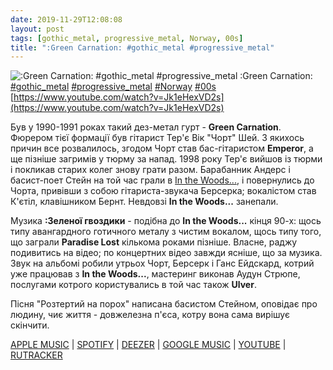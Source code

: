 ```yaml
---
date: 2019-11-29T12:08:08
layout: post
tags: [gothic_metal, progressive_metal, Norway, 00s]
title: ":Green Carnation: #gothic_metal #progressive_metal"
---
```

![:Green Carnation: #gothic_metal #progressive_metal](https://i.ytimg.com/vi/Jk1eHexVD2s/hqdefault.jpg)
:Green Carnation: [#gothic_metal](/tags/#gothic_metal) [#progressive_metal](/tags/#progressive_metal) [#Norway](/tags/#Norway) [#00s](/tags/#00s) [https://www.youtube.com/watch?v=Jk1eHexVD2s](https://www.youtube.com/watch?v=Jk1eHexVD2s)

Був у 1990-1991 роках такий дез-метал гурт - **Green Carnation**. Фюрером тієї формації був гітарист Тер&#39;є Вік &quot;Чорт&quot; Шей. З якихось причин все розвалилось, згодом Чорт став бас-гітаристом **Emperor**, а ще пізніше загримів у тюрму за напад. 1998 року Тер&#39;є вийшов із тюрми і покликав старих колег знову грати разом. Барабанник Андерс і басист-поет Стейн на той час грали в [In the Woods...](https://t.me/vast_space_unexplored/2794), і повернулись до Чорта, привівши з собою гітариста-звукача Берсерка; вокалістом став К&#39;єтіл, клавішником Бернт. Невдовзі **In the Woods...** занепали.

Музика **:Зеленої гвоздики** - подібна до **In the Woods...** кінця 90-х: щось типу авангардного готичного металу з чистим вокалом, щось типу того, що заграли **Paradise Lost** кількома роками пізніше. Власне, раджу подивитись на відео; по концертних відео завжди ясніше, що за музика. Звук на альбомі робили утрьох Чорт, Берсерк і Ганс Ейдскард, котрий уже працював з **In the Woods...**, мастеринг виконав Аудун Стрюпе, послугами котрого користувались в той час також **Ulver**.

Пісня &quot;Розтертий на порох&quot; написана басистом Стейном, оповідає про людину, чиє життя - довжелезна п&#39;єса, котру вона сама вирішує скінчити.

[APPLE MUSIC](https://music.apple.com/ru/album/a-blessing-in-disguise/706409301) | [SPOTIFY](https://open.spotify.com/album/31LyByBOJVdJMetwuwd0tR) | [DEEZER](https://www.deezer.com/album/6950489?utm_source=deezer&amp;utm_content=album-6950489&amp;utm_term=1601611822_1575021874&amp;utm_medium=web) | [GOOGLE MUSIC](https://play.google.com/music/m/B6vtyphvddz2yw4unik2xbh73hm?t=A_Blessing_in_Disguise_-_Green_Carnation) | [YOUTUBE](https://www.youtube.com/playlist?list=OLAK5uy_m8A7h39AJViA7ec-S-gKB5u3-c7whhvog) | [RUTRACKER](https://rutracker.org/forum/viewtopic.php?t=3842543)